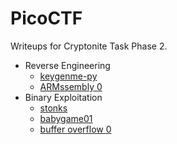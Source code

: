 # PicoCTF

Writeups for Cryptonite Task Phase 2.

- Reverse Engineering
  - [keygenme-py](./rev/keygenme/readme.md)
  - [ARMssembly 0](./rev/armssembly-0/readme.md)
- Binary Exploitation
  - [stonks](./bin/stonks/readme.md)
  - [babygame01](./bin/babygame01/readme.md)
  - [buffer overflow 0](./bin/buffer-overflow-0/readme.md)
